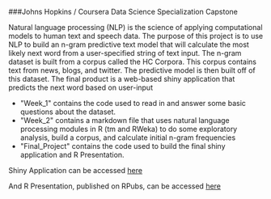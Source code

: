 ###Johns Hopkins / Coursera Data Science Specialization Capstone

Natural language processing (NLP) is the science of applying computational models to human text and speech data. The purpose of this project is to use NLP to build an n-gram predictive text model that will calculate the most likely next word from a user-specified string of text input. The n-gram dataset is built from a corpus called the HC Corpora. This corpus contains text from news, blogs, and twitter. The predictive model is then built off of this dataset. The final product is a web-based shiny application that predicts the next word based on user-input

- "Week_1" contains the code used to read in and answer some basic questions about the dataset.
- "Week_2" contains a markdown file that uses natural language processing modules in R (tm and RWeka) to do some exploratory analysis, build a corpus, and calculate initial n-gram frequencies
- "Final_Project" contains the code used to build the final shiny application and R Presentation.

Shiny Application can be accessed [here](https://agaidus.shinyapps.io/Final/)

And R Presentation, published on RPubs, can be accessed [here](https://rpubs.com/ajg519/predict_next_word)